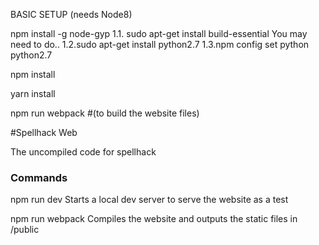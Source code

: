 


BASIC SETUP (needs Node8)

npm install -g node-gyp 1.1. sudo apt-get install build-essential
You may need to do.. 1.2.sudo apt-get install python2.7 1.3.npm config set python python2.7

npm install

yarn install

npm run webpack #(to build the website files)

#Spellhack Web

The uncompiled code for spellhack

### Commands

npm run dev
    Starts a local dev server to serve the website as a test

npm run webpack
     Compiles the website and outputs the static files in  /public
